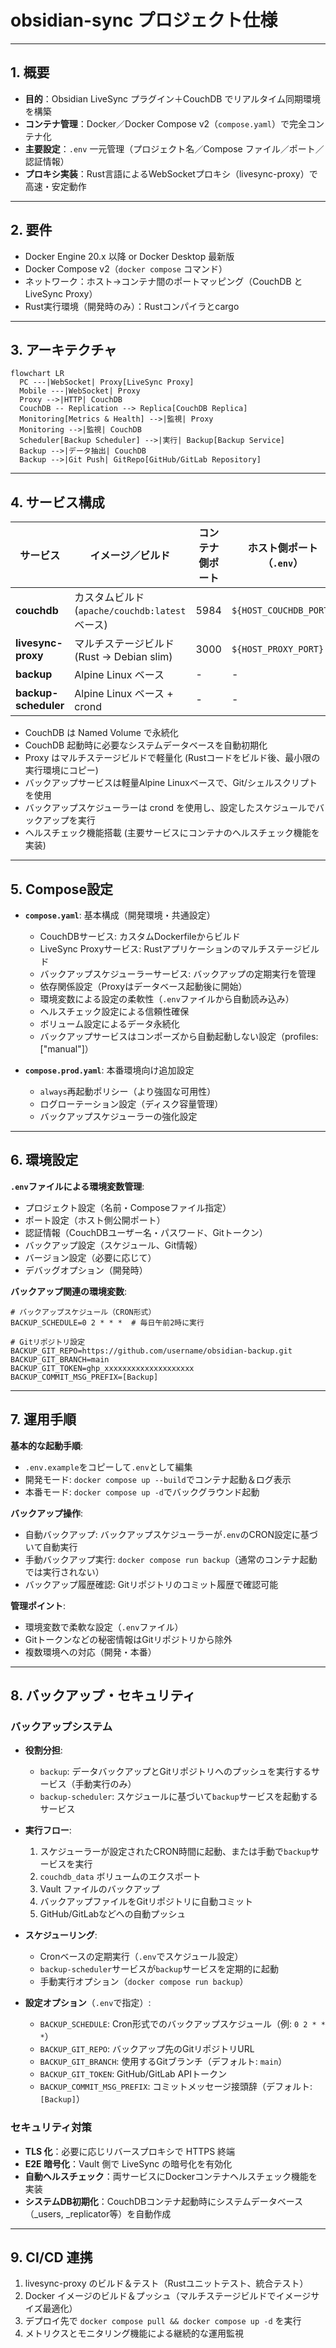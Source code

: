 # obsidian-sync プロジェクト仕様

---

## 1. 概要

* **目的**：Obsidian LiveSync プラグイン＋CouchDB でリアルタイム同期環境を構築
* **コンテナ管理**：Docker／Docker Compose v2（`compose.yaml`）で完全コンテナ化
* **主要設定**：`.env` 一元管理（プロジェクト名／Compose ファイル／ポート／認証情報）
* **プロキシ実装**：Rust言語によるWebSocketプロキシ（livesync-proxy）で高速・安定動作

---

## 2. 要件

* Docker Engine 20.x 以降 or Docker Desktop 最新版
* Docker Compose v2（`docker compose` コマンド）
* ネットワーク：ホスト→コンテナ間のポートマッピング（CouchDB と LiveSync Proxy）
* Rust実行環境（開発時のみ）：Rustコンパイラとcargo

---

## 3. アーキテクチャ

```mermaid
flowchart LR
  PC ---|WebSocket| Proxy[LiveSync Proxy]
  Mobile ---|WebSocket| Proxy
  Proxy -->|HTTP| CouchDB
  CouchDB -- Replication --> Replica[CouchDB Replica]
  Monitoring[Metrics & Health] -->|監視| Proxy
  Monitoring -->|監視| CouchDB
  Scheduler[Backup Scheduler] -->|実行| Backup[Backup Service]
  Backup -->|データ抽出| CouchDB
  Backup -->|Git Push| GitRepo[GitHub/GitLab Repository]
```

---

## 4. サービス構成

| サービス               | イメージ／ビルド                     | コンテナ側ポート | ホスト側ポート（`.env`）        |
| ------------------ | ---------------------------- | -------- | ---------------------- |
| **couchdb**        | カスタムビルド (`apache/couchdb:latest`ベース)      | 5984     | `${HOST_COUCHDB_PORT}` |
| **livesync-proxy** | マルチステージビルド (Rust → Debian slim)   | 3000     | `${HOST_PROXY_PORT}`   |
| **backup**         | Alpine Linux ベース                | -        | -                      |
| **backup-scheduler** | Alpine Linux ベース + crond       | -        | -                      |

* CouchDB は Named Volume で永続化
* CouchDB 起動時に必要なシステムデータベースを自動初期化
* Proxy はマルチステージビルドで軽量化 (Rustコードをビルド後、最小限の実行環境にコピー)
* バックアップサービスは軽量Alpine Linuxベースで、Git/シェルスクリプトを使用
* バックアップスケジューラーは crond を使用し、設定したスケジュールでバックアップを実行
* ヘルスチェック機能搭載 (主要サービスにコンテナのヘルスチェック機能を実装)

---

## 5. Compose設定

* **`compose.yaml`**: 基本構成（開発環境・共通設定）
  * CouchDBサービス: カスタムDockerfileからビルド
  * LiveSync Proxyサービス: Rustアプリケーションのマルチステージビルド
  * バックアップスケジューラーサービス: バックアップの定期実行を管理
  * 依存関係設定（Proxyはデータベース起動後に開始）
  * 環境変数による設定の柔軟性（`.env`ファイルから自動読み込み）
  * ヘルスチェック設定による信頼性確保
  * ボリューム設定によるデータ永続化
  * バックアップサービスはコンポーズから自動起動しない設定（profiles: ["manual"]）

* **`compose.prod.yaml`**: 本番環境向け追加設定
  * `always`再起動ポリシー（より強固な可用性）
  * ログローテーション設定（ディスク容量管理）
  * バックアップスケジューラーの強化設定

---

## 6. 環境設定

**`.env`ファイルによる環境変数管理**:

* プロジェクト設定（名前・Composeファイル指定）
* ポート設定（ホスト側公開ポート）
* 認証情報（CouchDBユーザー名・パスワード、Gitトークン）
* バックアップ設定（スケジュール、Git情報）
* バージョン設定（必要に応じて）
* デバッグオプション（開発時）

**バックアップ関連の環境変数**:

```
# バックアップスケジュール（CRON形式）
BACKUP_SCHEDULE=0 2 * * *  # 毎日午前2時に実行

# Gitリポジトリ設定
BACKUP_GIT_REPO=https://github.com/username/obsidian-backup.git
BACKUP_GIT_BRANCH=main
BACKUP_GIT_TOKEN=ghp_xxxxxxxxxxxxxxxxxxxx
BACKUP_COMMIT_MSG_PREFIX=[Backup]
```

---

## 7. 運用手順

**基本的な起動手順**:

* `.env.example`をコピーして`.env`として編集
* 開発モード: `docker compose up --build`でコンテナ起動＆ログ表示
* 本番モード: `docker compose up -d`でバックグラウンド起動

**バックアップ操作**:

* 自動バックアップ: バックアップスケジューラーが`.env`のCRON設定に基づいて自動実行
* 手動バックアップ実行: `docker compose run backup`（通常のコンテナ起動では実行されない）
* バックアップ履歴確認: Gitリポジトリのコミット履歴で確認可能

**管理ポイント**:
* 環境変数で柔軟な設定（`.env`ファイル）
* Gitトークンなどの秘密情報はGitリポジトリから除外
* 複数環境への対応（開発・本番）

---

## 8. バックアップ・セキュリティ

### バックアップシステム

* **役割分担**:
  * `backup`: データバックアップとGitリポジトリへのプッシュを実行するサービス（手動実行のみ）
  * `backup-scheduler`: スケジュールに基づいて`backup`サービスを起動するサービス

* **実行フロー**:
  1. スケジューラーが設定されたCRON時間に起動、または手動で`backup`サービスを実行
  2. `couchdb_data` ボリュームのエクスポート
  3. Vault ファイルのバックアップ
  4. バックアップファイルをGitリポジトリに自動コミット
  5. GitHub/GitLabなどへの自動プッシュ

* **スケジューリング**:
  * Cronベースの定期実行（`.env`でスケジュール設定）
  * `backup-scheduler`サービスが`backup`サービスを定期的に起動
  * 手動実行オプション（`docker compose run backup`）

* **設定オプション**（`.env`で指定）:
  * `BACKUP_SCHEDULE`: Cron形式でのバックアップスケジュール（例: `0 2 * * *`）
  * `BACKUP_GIT_REPO`: バックアップ先のGitリポジトリURL
  * `BACKUP_GIT_BRANCH`: 使用するGitブランチ（デフォルト: `main`）
  * `BACKUP_GIT_TOKEN`: GitHub/GitLab APIトークン
  * `BACKUP_COMMIT_MSG_PREFIX`: コミットメッセージ接頭辞（デフォルト: `[Backup]`）

### セキュリティ対策

* **TLS 化**：必要に応じリバースプロキシで HTTPS 終端
* **E2E 暗号化**：Vault 側で LiveSync の暗号化を有効化
* **自動ヘルスチェック**：両サービスにDockerコンテナヘルスチェック機能を実装
* **システムDB初期化**：CouchDBコンテナ起動時にシステムデータベース（_users, _replicator等）を自動作成

---

## 9. CI/CD 連携

1. livesync-proxy のビルド＆テスト（Rustユニットテスト、統合テスト）
2. Docker イメージのビルド＆プッシュ（マルチステージビルドでイメージサイズ最適化）
3. デプロイ先で `docker compose pull && docker compose up -d` を実行
4. メトリクスとモニタリング機能による継続的な運用監視
